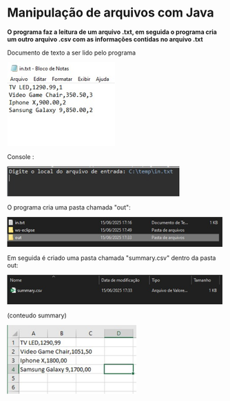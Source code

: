 # Manipulação de arquivos com Java
**O programa faz a leitura de um arquivo .txt, em seguida o programa cria um outro arquivo .csv com as informações contidas no arquivo .txt**

Documento de texto a ser lido pelo programa

<img src="src/imagens/blocoDeNotas.jpg" width="250" />

Console : 

<img src="src/imagens/console.jpg" width="400" />

O programa cria uma pasta chamada "out":

<img src="src/imagens/pastaOutCriada.jpg" width="500" />

Em seguida é criado uma pasta chamada "summary.csv" dentro da pasta out: 

<img src="src/imagens/pastaSummaryCriada.jpg" width="500" />

(conteudo summary)

<img src="src/imagens/conteudoSummary.jpg" width="300" />
